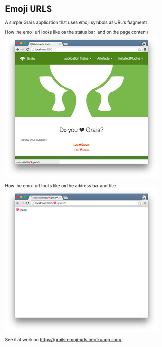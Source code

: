 Emoji URLS
==========

A simple Grails application that uses emoji symbols as URL's fragments.

How the emoji url looks like on the status bar (and on the page content)
![Index Page](index.png)

How the emoji url looks like on the address bar and title
![Follow Link](follow-link.png)

See it at work on https://grails-emoji-urls.herokuapp.com/
